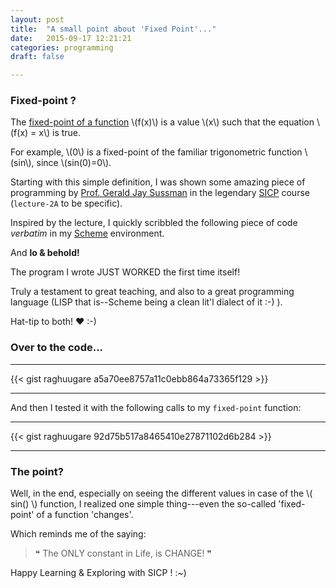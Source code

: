 ```yaml
---
layout: post
title:  "A small point about 'Fixed Point'..."
date:   2015-09-17 12:21:21
categories: programming
draft: false

---
```


### Fixed-point ?

The [fixed-point of a function][link_fixed_point_definition] \\(f(x)\\) is a value \\(x\\) such that the equation \\(f(x) = x\\) is true. 

For example, \\(0\\) is a fixed-point of the familiar trigonometric function \\(sin\\), since \\(sin(0)=0\\). 

Starting with this simple definition, I was shown some amazing piece of programming by [Prof. Gerald Jay Sussman][link_prof_Sussman] in the legendary [SICP][link_SICP] course (`lecture-2A` to be specific). 

Inspired by the lecture, I quickly scribbled the following piece of code _verbatim_ in my [Scheme][link_scheme] environment. 

And **lo & behold!**

The program I wrote JUST WORKED the first time itself! 

Truly a testament to great teaching, and also to a great programming language (LISP that is--Scheme being a clean lit'l dialect of it :-) ). 

Hat-tip to both! :hearts: :-)

### Over to the code...

---

{{< gist raghuugare a5a70ee8757a11c0ebb864a73365f129 >}}

---

And then I tested it with the following calls to my `fixed-point` function:

---

{{< gist raghuugare 92d75b517a8465410e27871102d6b284 >}}

---

### The point?

Well, in the end, especially on seeing the different values in case of the \\( sin() \\) function, I realized one simple thing---even the so-called 'fixed-point' of a function 'changes'.

Which reminds me of the saying:

>  &#10077; The ONLY constant in Life, is CHANGE! &#10078;

Happy Learning & Exploring with SICP ! :~)

[link_scheme]: https://en.wikipedia.org/wiki/Scheme_(programming_language)
[link_fixed_point_definition]: https://en.wikipedia.org/wiki/Fixed_point_(mathematics)
[link_prof_Sussman]: https://en.wikipedia.org/wiki/Gerald_Jay_Sussman
[link_SICP]: https://mitpress.mit.edu/sicp/

